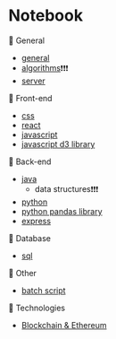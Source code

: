 # Notebook
:cherries: General

- [general](general.md)
- [algorithms](algorithms.md):exclamation::exclamation::exclamation:
- [server](Servers.md)

:honey_pot: Front-end
- [css](css.md)
- [react](react.md)
- [javascript](javascript.md)
- [javascript d3 library](javascript-d3.md)

:melon: Back-end
- [java](https://github.com/Chloeiii/Leetcode/blob/master/README.md)
  - data structures:exclamation::exclamation::exclamation:
- [python](python.md)
- [python pandas library](python-pandas.md)
- [express](express.md)

:lemon: Database
- [sql](sql.md)

:pear: Other
- [batch script](batch-script.md)

:strawberry: Technologies
- [Blockchain & Ethereum](blockchain.md)





